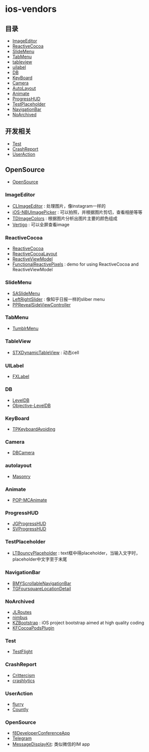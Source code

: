 ios-vendors
===========
 
## 目录
 
* [ImageEditor](#imageeditor)
* [ReactiveCocoa](#reactivecocoa)
* [SlideMenu](#slidemenu)
* [TabMenu](#tabmenu)
* [tableview](#tableview)
* [uilabel](#uilabel)
* [DB](#DB)
* [KeyBoard](#keyboard)
* [Camera](#camera)
* [AutoLayout](#autolayout)
* [Animate](#animate)
* [ProgressHUD](#progresshud)
* [TestPlaceholder](#testplaceholder)
* [NavigationBar](#navigationbar)
* [NoArchived](#noarchived)

## 开发相关

* [Test](#test)
* [CrashReport](#crashreport)
* [UserAction](#useraction)


## OpenSource

* [OpenSource](#opensource)

 
### ImageEditor

* [CLImageEditor](https://github.com/yackle/CLImageEditor) : 处理图片，像instagram一样的
* [iOS-NBUImagePicker](https://github.com/CyberAgent/iOS-NBUImagePicker) : 可以拍照，并根据图片剪切，查看相册等等
* [TDImageColors](https://github.com/timominous/TDImageColors) : 根据图片分析出图片主要的颜色组成
* [Vertigo](https://github.com/gonzalezreal/Vertigo) : 可以全屏查看image


### ReactiveCocoa

* [ReactiveCocoa](https://github.com/ReactiveCocoa/ReactiveCocoa)
* [ReactiveCocoaLayout](https://github.com/ReactiveCocoa/ReactiveCocoaLayout)
* [ReactiveViewModel](https://github.com/ReactiveCocoa/ReactiveViewModel)
* [FunctionalReactivePixels](https://github.com/AshFurrow/FunctionalReactivePixels) : demo for using ReactiveCocoa and ReactiveViewModel

### SlideMenu

* [SASlideMenu](https://github.com/stefanoa/SASlideMenu)
* [LeftRightSlider](https://github.com/heroims/LeftRightSlider) : 像知乎日报一样的sliber menu
* [PPRevealSideViewController](https://github.com/ipup/PPRevealSideViewController)

### TabMenu

* [TumblrMenu](https://github.com/cyndibaby905/TumblrMenu)

### TableView

* [STXDynamicTableView](https://github.com/2359media/STXDynamicTableView) : 动态cell

### UILabel
* [FXLabel](https://github.com/nicklockwood/FXLabel)

### DB

* [LevelDB](https://github.com/hoisie/LevelDB-ObjC)
* [Objective-LevelDB](https://github.com/matehat/Objective-LevelDB)

### KeyBoard
* [TPKeyboardAvoiding](https://github.com/michaeltyson/TPKeyboardAvoiding)

### Camera

* [DBCamera](https://github.com/danielebogo/DBCamera)

### autolayout

* [Masonry](https://github.com/Masonry/Masonry)

### Animate
* [POP-MCAnimate](https://github.com/matthewcheok/POP-MCAnimate)


### ProgressHUD

* [JGProgressHUD](https://github.com/JonasGessner/JGProgressHUD)
* [SVProgressHUD](https://github.com/TransitApp/SVProgressHUD)

### TestPlaceholder

* [LTBouncyPlaceholder](https://github.com/lexrus/LTBouncyPlaceholder) : text框中得placeholder，当输入文字时，placeholder中文字至于末尾


### NavigationBar

* [BMYScrollableNavigationBar](https://github.com/beamly/BMYScrollableNavigationBar)
* [TGFoursquareLocationDetail](https://github.com/Tibolte/TGFoursquareLocationDetail-Demo)

### NoArchived

* [JLRoutes](https://github.com/joeldev/JLRoutes)
* [nimbus](https://github.com/jverkoey/nimbus)
* [KZBootstrap](https://github.com/krzysztofzablocki/KZBootstrap) : iOS project bootstrap aimed at high quality coding
* [KFCocoaPodsPlugin](https://github.com/ricobeck/KFCocoaPodsPlugin)


### Test

* [TestFlight](http://try.crashlytics.com/)


### CrashReport

* [Crittercism](https://www.crittercism.com/)
* [crashlytics](https://www.crashlytics.com/)

### UserAction

* [flurry](http://www.flurry.com/)
* [Countly](http://count.ly/) 

### OpenSource

* [f8DeveloperConferenceApp](https://github.com/ParsePlatform/f8DeveloperConferenceApp)
* [Telegram](https://github.com/aaronraimist/Telegram-iOS)
* [MessageDisplayKit](https://github.com/xhzengAIB/MessageDisplayKit): 类似微信的IM app

